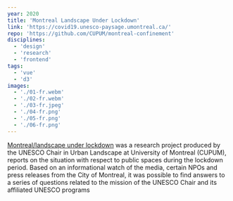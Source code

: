 ```yaml
---
year: 2020
title: 'Montreal Landscape Under Lockdown'
link: 'https://covid19.unesco-paysage.umontreal.ca/'
repo: 'https://github.com/CUPUM/montreal-confinement'
disciplines:
  - 'design'
  - 'research'
  - 'frontend'
tags:
  - 'vue'
  - 'd3'
images:
  - './01-fr.webm'
  - './02-fr.webm'
  - './03-fr.jpeg'
  - './04-fr.png'
  - './05-fr.png'
  - './06-fr.png'
---
```


[Montreal/landscape under lockdown]({link}) was a research project produced by the UNESCO Chair in Urban Landscape at University of Montreal (CUPUM), reports on the situation with respect to public spaces during the lockdown period. Based on an informational watch of the media, certain NPOs and press releases from the City of Montreal, it was possible to find answers to a series of questions related to the mission of the UNESCO Chair and its affiliated UNESCO programs
